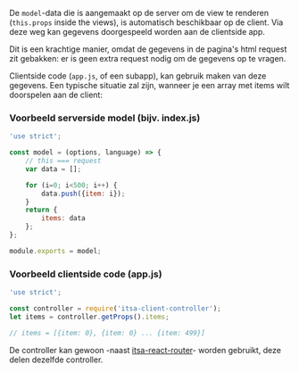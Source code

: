 De `model`-data die is aangemaakt op de server om de view te renderen (`this.props` inside the views), is automatisch beschikbaar op de client. Via deze weg kan gegevens doorgespeeld worden aan de clientside app.

Dit is een krachtige manier, omdat de gegevens in de pagina's html request zit gebakken: er is geen extra request nodig om de gegevens op te vragen.

Clientside code (`app.js`, of een subapp), kan gebruik maken van deze gegevens. Een typische situatie zal zijn, wanneer je een array met items wilt doorspelen aan de client:

### Voorbeeld serverside model (bijv. index.js)
```js
'use strict';

const model = (options, language) => {
    // this === request
    var data = [];

    for (i=0; i<500; i++) {
        data.push({item: i});
    }
    return {
        items: data
    };
};

module.exports = model;
```

### Voorbeeld clientside code (app.js)
```js
'use strict';

const controller = require('itsa-client-controller');
let items = controller.getProps().items;

// items = [{item: 0}, {item: 0} ... {item: 499}]
```

De controller kan gewoon -naast [itsa-react-router](/router)- worden gebruikt, deze delen dezelfde controller.